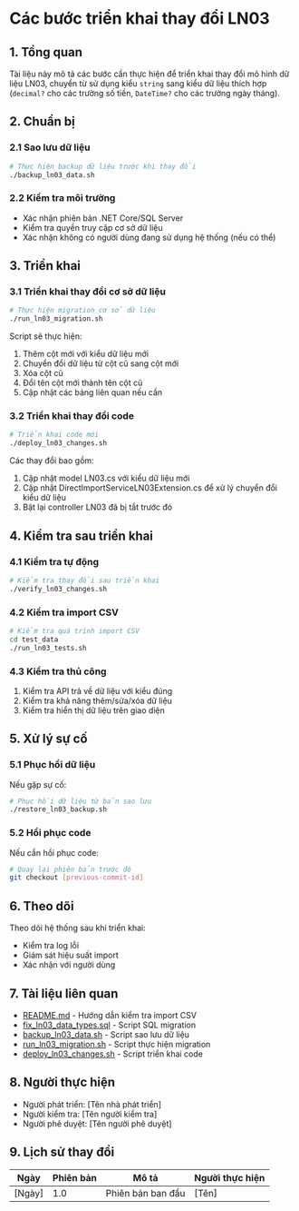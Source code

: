 # Các bước triển khai thay đổi LN03

## 1. Tổng quan

Tài liệu này mô tả các bước cần thực hiện để triển khai thay đổi mô hình dữ liệu LN03, chuyển từ sử dụng kiểu `string` sang kiểu dữ liệu thích hợp (`decimal?` cho các trường số tiền, `DateTime?` cho các trường ngày tháng).

## 2. Chuẩn bị

### 2.1 Sao lưu dữ liệu

```bash
# Thực hiện backup dữ liệu trước khi thay đổi
./backup_ln03_data.sh
```

### 2.2 Kiểm tra môi trường

- Xác nhận phiên bản .NET Core/SQL Server
- Kiểm tra quyền truy cập cơ sở dữ liệu
- Xác nhận không có người dùng đang sử dụng hệ thống (nếu có thể)

## 3. Triển khai

### 3.1 Triển khai thay đổi cơ sở dữ liệu

```bash
# Thực hiện migration cơ sở dữ liệu
./run_ln03_migration.sh
```

Script sẽ thực hiện:

1. Thêm cột mới với kiểu dữ liệu mới
2. Chuyển đổi dữ liệu từ cột cũ sang cột mới
3. Xóa cột cũ
4. Đổi tên cột mới thành tên cột cũ
5. Cập nhật các bảng liên quan nếu cần

### 3.2 Triển khai thay đổi code

```bash
# Triển khai code mới
./deploy_ln03_changes.sh
```

Các thay đổi bao gồm:

1. Cập nhật model LN03.cs với kiểu dữ liệu mới
2. Cập nhật DirectImportServiceLN03Extension.cs để xử lý chuyển đổi kiểu dữ liệu
3. Bật lại controller LN03 đã bị tắt trước đó

## 4. Kiểm tra sau triển khai

### 4.1 Kiểm tra tự động

```bash
# Kiểm tra thay đổi sau triển khai
./verify_ln03_changes.sh
```

### 4.2 Kiểm tra import CSV

```bash
# Kiểm tra quá trình import CSV
cd test_data
./run_ln03_tests.sh
```

### 4.3 Kiểm tra thủ công

1. Kiểm tra API trả về dữ liệu với kiểu đúng
2. Kiểm tra khả năng thêm/sửa/xóa dữ liệu
3. Kiểm tra hiển thị dữ liệu trên giao diện

## 5. Xử lý sự cố

### 5.1 Phục hồi dữ liệu

Nếu gặp sự cố:

```bash
# Phục hồi dữ liệu từ bản sao lưu
./restore_ln03_backup.sh
```

### 5.2 Hồi phục code

Nếu cần hồi phục code:

```bash
# Quay lại phiên bản trước đó
git checkout [previous-commit-id]
```

## 6. Theo dõi

Theo dõi hệ thống sau khi triển khai:

- Kiểm tra log lỗi
- Giám sát hiệu suất import
- Xác nhận với người dùng

## 7. Tài liệu liên quan

- [README.md](./test_data/README.md) - Hướng dẫn kiểm tra import CSV
- [fix_ln03_data_types.sql](./Migrations/fix_ln03_data_types.sql) - Script SQL migration
- [backup_ln03_data.sh](./backup_ln03_data.sh) - Script sao lưu dữ liệu
- [run_ln03_migration.sh](./run_ln03_migration.sh) - Script thực hiện migration
- [deploy_ln03_changes.sh](./deploy_ln03_changes.sh) - Script triển khai code

## 8. Người thực hiện

- Người phát triển: [Tên nhà phát triển]
- Người kiểm tra: [Tên người kiểm tra]
- Người phê duyệt: [Tên người phê duyệt]

## 9. Lịch sử thay đổi

| Ngày   | Phiên bản | Mô tả             | Người thực hiện |
| ------ | --------- | ----------------- | --------------- |
| [Ngày] | 1.0       | Phiên bản ban đầu | [Tên]           |
